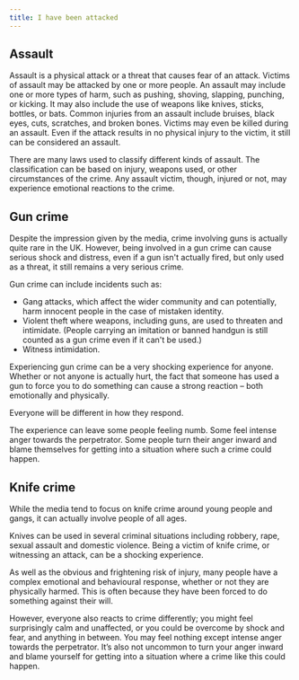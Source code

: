 ```yaml
---
title: I have been attacked
---
```


## Assault

Assault is a physical attack or a threat that causes fear of an attack. Victims of assault may be attacked by one or more people. An assault may include one or more types of harm, such as pushing, shoving, slapping, punching, or kicking. It may also include the use of weapons like knives, sticks, bottles, or bats. Common injuries from an assault include bruises, black eyes, cuts, scratches, and broken bones. Victims may even be killed during an assault. Even if the attack results in no physical injury to the victim, it still can be considered an assault.

There are many laws used to classify different kinds of assault. The classification can be based on injury, weapons used, or other circumstances of the crime. Any assault victim, though, injured or not, may experience emotional reactions to the crime.

## Gun crime

Despite the impression given by the media, crime involving guns is actually quite rare in the UK. However, being involved in a gun crime can cause serious shock and distress, even if a gun isn't actually fired, but only used as a threat, it still remains a very serious crime.

Gun crime can include incidents such as:

* Gang attacks, which affect the wider community and can potentially, harm innocent people in the case of mistaken identity.
* Violent theft where weapons, including guns, are used to threaten and intimidate. (People carrying an imitation or banned handgun is still counted as a gun crime even if it can't be used.)
* Witness intimidation.

Experiencing gun crime can be a very shocking experience for anyone. Whether or not anyone is actually hurt, the fact that someone has used a gun to force you to do something can cause a strong reaction – both emotionally and physically.

Everyone will be different in how they respond.

The experience can leave some people feeling numb. Some feel intense anger towards the perpetrator. Some people turn their anger inward and blame themselves for getting into a situation where such a crime could happen. ​

## Knife crime

While the media tend to focus on knife crime around young people and gangs, it can actually involve people of all ages.

Knives can be used in several criminal situations including robbery, rape, sexual assault and domestic violence. Being a victim of knife crime, or witnessing an attack, can be a shocking experience.

As well as the obvious and frightening risk of injury, many people have a complex emotional and behavioural response, whether or not they are physically harmed. This is often because they have been forced to do something against their will.

However, everyone also reacts to crime differently; you might feel surprisingly calm and unaffected, or you could be overcome by shock and fear, and anything in between. You may feel nothing except intense anger towards the perpetrator. It’s also not uncommon to turn your anger inward and blame yourself for getting into a situation where a crime like this could happen.
